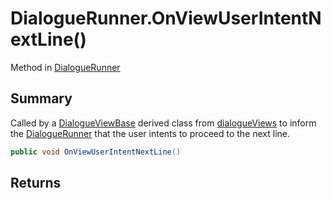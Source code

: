 # DialogueRunner.OnViewUserIntentNextLine()

Method in [DialogueRunner](/api/csharp/yarn.unity.dialoguerunner.md)

## Summary


Called by a  <a href="yarn.unity.dialogueviewbase.md">DialogueViewBase</a>  derived class from
<a href="yarn.unity.dialoguerunner.dialogueviews.md">dialogueViews</a>  to inform the  <a href="yarn.unity.dialoguerunner.md">DialogueRunner</a>  that the user intents to proceed to the
next line.


```csharp
public void OnViewUserIntentNextLine()
```

## Returns



